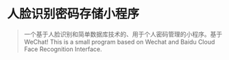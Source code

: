 # 人脸识别密码存储小程序
>一个基于人脸识别和简单数据库技术的、用于个人密码管理的小程序。基于WeChat!
>This is a small program based on Wechat and Baidu Cloud Face Recognition Interface.
        
